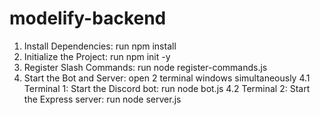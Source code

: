 # modelify-backend
1. Install Dependencies: run npm install
2. Initialize the Project: run npm init -y
3. Register Slash Commands: run node register-commands.js
4. Start the Bot and Server: open 2 terminal windows simultaneously
	4.1 Terminal 1: Start the Discord bot: run node bot.js
	4.2 Terminal 2: Start the Express server: run node server.js